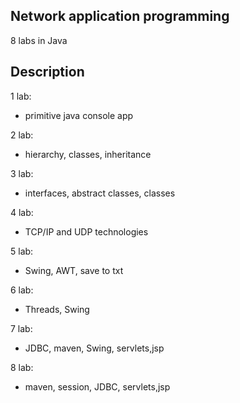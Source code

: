 ## Network application programming
8 labs in Java
## Description
1 lab:
* primitive java console app  
<!-- end of the list -->
2 lab:
* hierarchy, classes, inheritance
<!-- end of the list -->
3 lab:
* interfaces, abstract classes, classes
<!-- end of the list -->
4 lab:
* TCP/IP and UDP technologies
<!-- end of the list -->
5 lab:
* Swing, AWT, save to txt
<!-- end of the list -->
6 lab:
* Threads, Swing
<!-- end of the list -->
7 lab:
* JDBC, maven, Swing, servlets,jsp
<!-- end of the list -->
8 lab:
* maven, session, JDBC, servlets,jsp
<!-- end of the list -->

